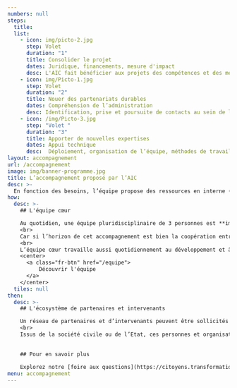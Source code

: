 ```yaml
---
numbers: null
steps:
  title: 
  list:
    - icon: img/picto-2.jpg
      step: Volet
      duration: "1"
      title: Consolider le projet
      dates: Juridique, financements, mesure d'impact
      desc: L'AIC fait bénéficier aux projets des compétences et des méthodes de la DINUM pour assurer leur structuration.
    - icon: img/Picto-1.jpg
      step: Volet
      duration: "2"
      title: Nouer des partenariats durables
      dates: Compréhension de l’administration
      desc: Identification, prise et poursuite de contacts au sein de l’administration pour accélérer le déploiement des projets.
    - icon: /img/Picto-3.jpg
      step: "Volet "
      duration: "3"
      title: Apporter de nouvelles expertises
      dates: Appui technique
      desc:  Déploiement, organisation de l’équipe, méthodes de travail, évolution du produit (développement, UX), communication, support utilisateurs etc. en fonction des besoins des projets
layout: accompagnement
url: /accompagnement
image: img/banner-programme.jpg
title: L’accompagnement proposé par l’AIC
desc: >-
  En fonction des besoins, l’équipe propose des ressources en interne (coaching par les membres de l’équipe) ou externes (partenaires experts, financements). L'accompagnement se fait sur plusieurs volets.
how:
  desc: >-
    ## L'équipe cœur

    Au quotidien, une équipe pluridisciplinaire de 3 personnes est **immergée dans la vie des projets** pour les accompagner autour d’une feuille de route stratégique, mais aussi pour soutenir l’activité courante, faciliter des échanges, débloquer des situations.
    <br>
    Car si l’horizon de cet accompagnement est bien la coopération entre les communs numériques et des administrations partenaires, il est **essentiel de soutenir les équipes**, renforcer leurs projets dans leur ensemble et à chaque étape.
    <br>
    L’équipe cœur travaille aussi quotidiennement au développement et à la sensibilisation d’un **réseau au sein des administrations**, auprès duquel promouvoir les communs numériques et la démarche citoyenne.
    <center>
      <a class="fr-btn" href="/equipe">
          Découvrir l'équipe
      </a>
    </center>
  tiles: null
then:
  desc: >-
    ## L'écosystème de partenaires et intervenants

    Un réseau de partenaires et d’intervenants peuvent être sollicités en complément de l'équipe cœur selon les besoins des projets.
    <br>
    Issus de la société civile ou de l’Etat, ces personnes et organisations ont un rôle clé dans l’accompagnement.
    
    
    ## Pour en savoir plus 
    
    Explorez notre [foire aux questions](https://citoyens.transformation.gouv.fr/faq/).
menu: accompagnement
---
```


